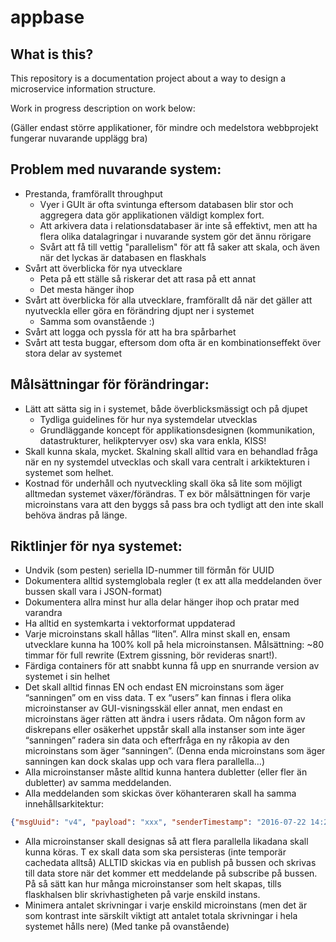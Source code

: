 # appbase

## What is this?

This repository is a documentation project about a way to design a microservice information structure.

Work in progress description on work below:

(Gäller endast större applikationer, för mindre och medelstora webbprojekt fungerar nuvarande upplägg bra)

## Problem med nuvarande system:

* Prestanda, framförallt throughput
	- Vyer i GUIt är ofta svintunga eftersom databasen blir stor och aggregera data gör applikationen väldigt komplex fort.
	- Att arkivera data i relationsdatabaser är inte så effektivt, men att ha flera olika datalagringar i nuvarande system gör det ännu rörigare
	- Svårt att få till vettig "parallelism" för att få saker att skala, och även när det lyckas är databasen en flaskhals
* Svårt att överblicka för nya utvecklare
	- Peta på ett ställe så riskerar det att rasa på ett annat
	- Det mesta hänger ihop
* Svårt att överblicka för alla utvecklare, framförallt då när det gäller att nyutveckla eller göra en förändring djupt ner i systemet
	- Samma som ovanstående :)
* Svårt att logga och pyssla för att ha bra spårbarhet
* Svårt att testa buggar, eftersom dom ofta är en kombinationseffekt över stora delar av systemet

## Målsättningar för förändringar:

* Lätt att sätta sig in i systemet, både överblicksmässigt och på djupet
	- Tydliga guidelines för hur nya systemdelar utvecklas
	- Grundläggande koncept för applikationsdesignen (kommunikation, datastrukturer, helikptervyer osv) ska vara enkla, KISS!
* Skall kunna skala, mycket. Skalning skall alltid vara en behandlad fråga när en ny systemdel utvecklas och skall vara centralt i arkiktekturen i systemet som helhet.
* Kostnad för underhåll och nyutveckling skall öka så lite som möjligt alltmedan systemet växer/förändras. T ex bör målsättningen för varje microinstans vara att den byggs så pass bra och tydligt att den inte skall behöva ändras på länge.

## Riktlinjer för nya systemet:

* Undvik (som pesten) seriella ID-nummer till förmån för UUID
* Dokumentera alltid systemglobala regler (t ex att alla meddelanden över bussen skall vara i JSON-format)
* Dokumentera allra minst hur alla delar hänger ihop och pratar med varandra
* Ha alltid en systemkarta i vektorformat uppdaterad
* Varje microinstans skall hållas “liten”. Allra minst skall en, ensam utvecklare kunna ha 100% koll på hela microinstansen. Målsättning: ~80 timmar för full rewrite (Extrem gissning, bör revideras snart!).
* Färdiga containers för att snabbt kunna få upp en snurrande version av systemet i sin helhet
* Det skall alltid finnas EN och endast EN microinstans som äger “sanningen” om en viss data. T ex “users” kan finnas i flera olika microinstanser av GUI-visningsskäl eller annat, men endast en microinstans äger rätten att ändra i users rådata. Om någon form av diskrepans eller osäkerhet uppstår skall alla instanser som inte äger “sanningen” radera sin data och efterfråga en ny råkopia av den microinstans som äger “sanningen”. (Denna enda microinstans som äger sanningen kan dock skalas upp och vara flera parallella…)
* Alla microinstanser måste alltid kunna hantera dubletter (eller fler än dubletter) av samma meddelanden.
* Alla meddelanden som skickas över köhanteraren skall ha samma innehållsarkitektur:
```json
{"msgUuid": "v4", "payload": "xxx", "senderTimestamp": "2016-07-22 14:29:14.123"}
```
* Alla microinstanser skall designas så att flera parallella likadana skall kunna köras. T ex skall data som ska persisteras (inte temporär cachedata alltså) ALLTID skickas via en publish på bussen och skrivas till data store när det kommer ett meddelande på subscribe på bussen. På så sätt kan hur många microinstanser som helt skapas, tills flaskhalsen blir skrivhastigheten på varje enskild instans.
* Minimera antalet skrivningar i varje enskild microinstans (men det är som kontrast inte särskilt viktigt att antalet totala skrivningar i hela systemet hålls nere) (Med tanke på ovanstående)
